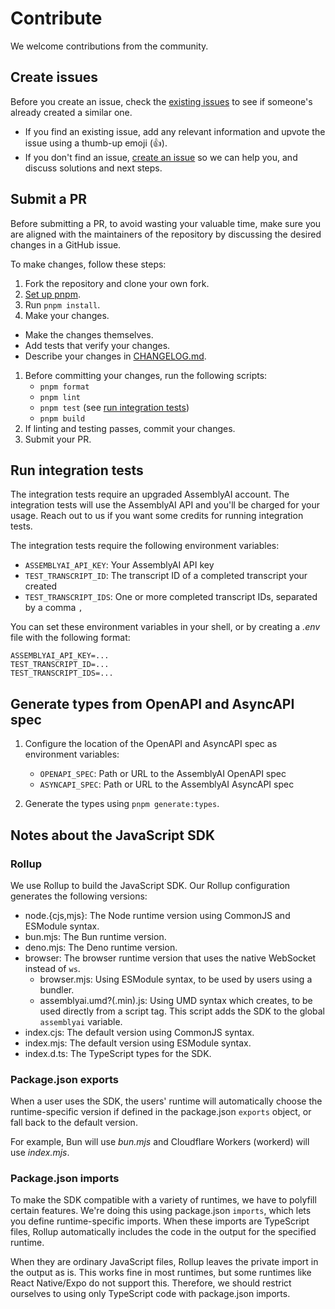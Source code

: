 # Contribute

We welcome contributions from the community.

## Create issues

Before you create an issue, check the [existing issues](https://github.com/AssemblyAI/assemblyai-node-sdk/issues) to see if someone's already created a similar one.

- If you find an existing issue, add any relevant information and upvote the issue using a thumb-up emoji (👍).
- If you don't find an issue, [create an issue](https://github.com/AssemblyAI/assemblyai-node-sdk/issues/new) so we can help you, and discuss solutions and next steps.

## Submit a PR

Before submitting a PR, to avoid wasting your valuable time, make sure you are aligned with the maintainers of the repository by discussing the desired changes in a GitHub issue.

To make changes, follow these steps:

1. Fork the repository and clone your own fork.
2. [Set up pnpm](https://pnpm.io/installation).
3. Run `pnpm install`.
4. Make your changes.

- Make the changes themselves.
- Add tests that verify your changes.
- Describe your changes in [CHANGELOG.md](./CHANGELOG.md).

1. Before committing your changes, run the following scripts:
   - `pnpm format`
   - `pnpm lint`
   - `pnpm test` (see [run integration tests](#run-integration-tests))
   - `pnpm build`
2. If linting and testing passes, commit your changes.
3. Submit your PR.

## Run integration tests

The integration tests require an upgraded AssemblyAI account.
The integration tests will use the AssemblyAI API and you'll be charged for your usage.
Reach out to us if you want some credits for running integration tests.

The integration tests require the following environment variables:

- `ASSEMBLYAI_API_KEY`: Your AssemblyAI API key
- `TEST_TRANSCRIPT_ID`: The transcript ID of a completed transcript your created
- `TEST_TRANSCRIPT_IDS`: One or more completed transcript IDs, separated by a comma `,`

You can set these environment variables in your shell, or by creating a _.env_ file with the following format:

```plaintext
ASSEMBLYAI_API_KEY=...
TEST_TRANSCRIPT_ID=...
TEST_TRANSCRIPT_IDS=...
```

## Generate types from OpenAPI and AsyncAPI spec

1. Configure the location of the OpenAPI and AsyncAPI spec as environment variables:

   - `OPENAPI_SPEC`: Path or URL to the AssemblyAI OpenAPI spec
   - `ASYNCAPI_SPEC`: Path or URL to the AssemblyAI AsyncAPI spec

2. Generate the types using `pnpm generate:types`.

## Notes about the JavaScript SDK

### Rollup

We use Rollup to build the JavaScript SDK.
Our Rollup configuration generates the following versions:

- node.{cjs,mjs}: The Node runtime version using CommonJS and ESModule syntax.
- bun.mjs: The Bun runtime version.
- deno.mjs: The Deno runtime version.
- browser: The browser runtime version that uses the native WebSocket instead of `ws`.
  - browser.mjs: Using ESModule syntax, to be used by users using a bundler.
  - assemblyai.umd?(.min).js: Using UMD syntax which creates, to be used directly from a script tag.
    This script adds the SDK to the global `assemblyai` variable.
- index.cjs: The default version using CommonJS syntax.
- index.mjs: The default version using ESModule syntax.
- index.d.ts: The TypeScript types for the SDK.

### Package.json exports

When a user uses the SDK, the users' runtime will automatically choose the runtime-specific version
if defined in the package.json `exports` object, or fall back to the default version.

For example, Bun will use _bun.mjs_ and Cloudflare Workers (workerd) will use _index.mjs_.

### Package.json imports

To make the SDK compatible with a variety of runtimes, we have to polyfill certain features.
We're doing this using package.json `imports`, which lets you define runtime-specific imports.
When these imports are TypeScript files, Rollup automatically includes the code in the output for the specified runtime.

When they are ordinary JavaScript files, Rollup leaves the private import in the output as is.
This works fine in most runtimes, but some runtimes like React Native/Expo do not support this.
Therefore, we should restrict ourselves to using only TypeScript code with package.json imports.
